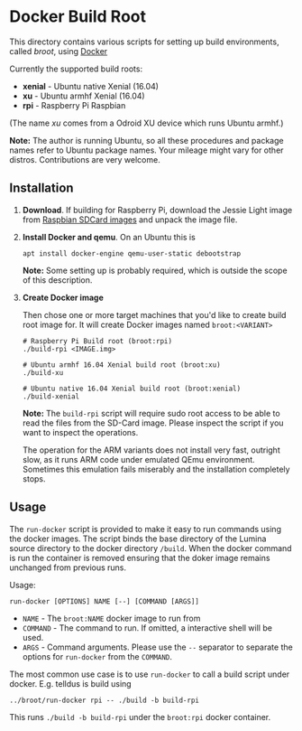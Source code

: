 # Docker Build Root

This directory contains various scripts for setting up build environments, 
called *broot*, using [Docker](https://www.docker.com/)

Currently the supported build roots:

  * **xenial** - Ubuntu native Xenial (16.04)
  * **xu** - Ubuntu armhf Xenial (16.04)
  * **rpi** - Raspberry Pi Raspbian

(The name *xu* comes from a Odroid XU device which runs Ubuntu armhf.)

**Note:** The author is running Ubuntu, so all these procedures and package
names refer to Ubuntu package names. Your mileage might vary for other distros. 
Contributions are very welcome.


## Installation

1. **Download**. If building for Raspberry Pi, download the Jessie Light
   image from
   [Raspbian SDCard images](https://www.raspberrypi.org/downloads/raspbian/)
   and unpack the image file.

2. **Install Docker and qemu**. On an Ubuntu this is

   ```
   apt install docker-engine qemu-user-static debootstrap
   ```

   **Note:** Some setting up is probably required, which is outside the scope
   of this description.

3. **Create Docker image**

   Then chose one or more target machines that you'd like to create
   build root image for. It will create Docker images named `broot:<VARIANT>`

   ```
   # Raspberry Pi Build root (broot:rpi)
   ./build-rpi <IMAGE.img>

   # Ubuntu armhf 16.04 Xenial build root (broot:xu)
   ./build-xu

   # Ubuntu native 16.04 Xenial build root (broot:xenial)
   ./build-xenial
   ```

   **Note:** The `build-rpi` script will require sudo root access to be able to
   read the files from the SD-Card image. Please inspect the script if you want to 
   inspect the operations.

   The operation for the ARM variants does not install very fast, outright slow,
   as it runs ARM code under emulated QEmu environment. Sometimes this emulation
   fails miserably and the installation completely stops.


## Usage

The `run-docker` script is provided to make it easy to run commands using the
docker images. The script binds the base directory of the Lumina source
directory to the docker directory `/build`. When the docker command is run
the container is removed ensuring that the doker image remains unchanged from
previous runs.

Usage:
```
run-docker [OPTIONS] NAME [--] [COMMAND [ARGS]]
```

 * `NAME` - The `broot:NAME` docker image to run from
 * `COMMAND` - The command to run. If omitted, a interactive shell will
   be used.
 * `ARGS` - Command arguments. Please use the `--` separator to separate
   the options for `run-docker` from the `COMMAND`.

The most common use case is to use `run-docker` to call a build script under
docker. E.g. telldus is build using

```
../broot/run-docker rpi -- ./build -b build-rpi
```

This runs `./build -b build-rpi` under the `broot:rpi` docker container.
